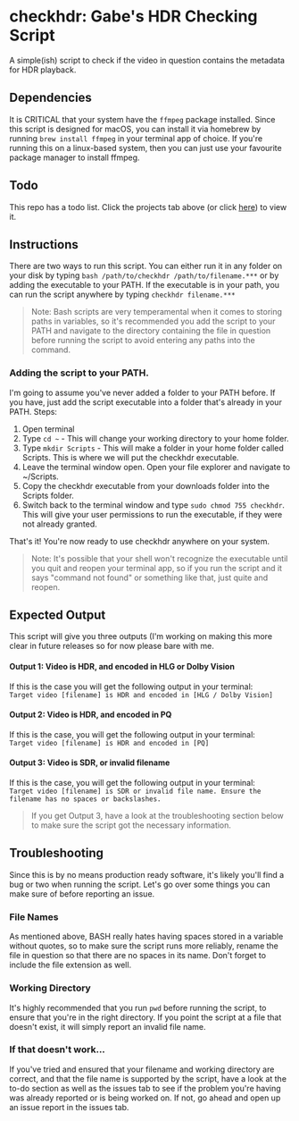 # checkhdr: Gabe's HDR Checking Script
A simple(ish) script to check if the video in question contains the metadata for HDR playback.

## Dependencies
It is CRITICAL that your system have the ``ffmpeg`` package installed. Since this script is designed for macOS, you can install it via homebrew by running ``brew install ffmpeg`` in your terminal app of choice. If you're running this on a linux-based system, then you can just use your favourite package manager to install ffmpeg.

## Todo
This repo has a todo list. Click the projects tab above (or click [here](https://github.com/users/GabeThatGuy/projects/1)) to view it.
## Instructions
There are two ways to run this script. You can either run it in any folder on your disk by typing ``bash /path/to/checkhdr /path/to/filename.***`` or by adding the executable to your PATH. If the executable is in your path, you can run the script anywhere by typing ``checkhdr filename.***``

> Note: Bash scripts are very temperamental when it comes to storing paths in variables, so it's recommended you add the script to your PATH and navigate to the directory containing the file in question before running the script to avoid entering any paths into the command. 

### Adding the script to your PATH.
I'm going to assume you've never added a folder to your PATH before. If you have, just add the script executable into a folder that's already in your PATH.
Steps:
1. Open terminal
2. Type ``cd ~`` - This will change your working directory to your home folder.
3. Type ``mkdir Scripts`` - This will make a folder in your home folder called Scripts. This is where we will put the checkhdr executable.
4. Leave the terminal window open. Open your file explorer and navigate to ~/Scripts.
5. Copy the checkhdr executable from your downloads folder into the Scripts folder.
6. Switch back to the terminal window and type ``sudo chmod 755 checkhdr``. This will give your user permissions to run the executable, if they were not already granted.

That's it! You're now ready to use checkhdr anywhere on your system.
> Note: It's possible that your shell won't recognize the executable until you quit and reopen your terminal app, so if you run the script and it says "command not found" or something like that, just quite and reopen.

## Expected Output
This script will give you three outputs (I'm working on making this more clear in future releases so for now please bare with me.
#### Output 1: Video is HDR, and encoded in HLG or Dolby Vision
If this is the case you will get the following output in your terminal:  
``Target video [filename] is HDR and encoded in [HLG / Dolby Vision]``

#### Output 2: Video is HDR, and encoded in PQ
If this is the case, you will get the following output in your terminal:  
``Target video [filename] is HDR and encoded in [PQ]``

#### Output 3: Video is SDR, or invalid filename
If this is the case, you will get the following output in your terminal:  
``Target video [filename] is SDR or invalid file name. Ensure the filename has no spaces or backslashes.``
> If you get Output 3, have a look at the troubleshooting section below to make sure the script got the necessary information.


## Troubleshooting
Since this is by no means production ready software, it's likely you'll find a bug or two when running the script. Let's go over some things you can make sure of before reporting an issue. 

### File Names
As mentioned above, BASH really hates having spaces stored in a variable without quotes, so to make sure the script runs more reliably, rename the file in question so that there are no spaces in its name. Don't forget to include the file extension as well.

### Working Directory
It's highly recommended that you run ``pwd`` before running the script, to ensure that you're in the right directory. If you point the script at a file that doesn't exist, it will simply report an invalid file name. 

### If that doesn't work...
If you've tried and ensured that your filename and working directory are correct, and that the file name is supported by the script, have a look at the to-do section as well as the issues tab to see if the problem you're having was already reported or is being worked on. If not, go ahead and open up an issue report in the issues tab. 
